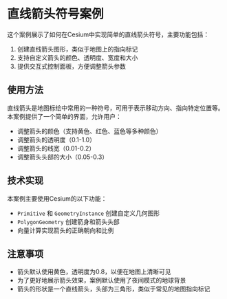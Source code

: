 # 直线箭头符号案例

这个案例展示了如何在Cesium中实现简单的直线箭头符号，主要功能包括：

1. 创建直线箭头图形，类似于地图上的指向标记
2. 支持自定义箭头的颜色、透明度、宽度和大小
3. 提供交互式控制面板，方便调整箭头参数

## 使用方法

直线箭头是地图标绘中常用的一种符号，可用于表示移动方向、指向特定位置等。本案例提供了一个简单的界面，允许用户：

- 调整箭头的颜色（支持黄色、红色、蓝色等多种颜色）
- 调整箭头的透明度（0.1-1.0）
- 调整箭头的线宽（0.01-0.2）
- 调整箭头头部的大小（0.05-0.3）

## 技术实现

本案例主要使用Cesium的以下功能：

- `Primitive` 和 `GeometryInstance` 创建自定义几何图形
- `PolygonGeometry` 创建箭身和箭头头部
- 向量计算实现箭头的正确朝向和比例

## 注意事项

- 箭头默认使用黄色，透明度为0.8，以便在地图上清晰可见
- 为了更好地展示箭头效果，案例默认使用了夜间模式的地球背景
- 箭头的形状是一个直线箭头，头部为三角形，类似于常见的地图指向标记
